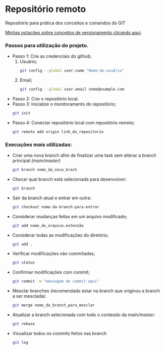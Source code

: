 # Repositório remoto
Repositório para prática dos conceitos e comandos do GIT
<div>
<a href="https://app.capacities.io/home/1cfd4619-aff1-4a3f-a08d-51625aa5fa9b" target="_blank">Minhas notações sobre conceitos de versionamento clicando aqui</a>.
</div>

### Passos para utilização do projeto.

- Passo 1: Crie as credenciais do github;
  1. Usuário;
      ```bash
      git config --global user.name "Nome-de-usuário"
      ```
  2. Email;
      ```bash
      git config --global user.email nome@example.com
      ```
- Passo 2: Crie o repositório local.
- Passo 3: Inicialize o monitoramento do repositório;
  ```bash
  git init
  ```
- Passo 4: Conectar repositório local com repositório remoto;
  ```bash
  git remote add origin link_do_repositorio
  ```

### Execuções mais utilizadas:

- Criar uma nova branch afim de finalizar uma task sem alterar a branch principal *(main/master)*
  ```bash
  git branch nome_da_nova_brach
  ```
- Checar qual branch está selecionada para desenvolver:
  ```bash
  git branch
  ```
- Sair da branch atual e entrar em outra:
  ```bash
  git checkout nome-da-branch-para-entrar
  ```
- Considerar mudanças feitas em um arquivo modificado;
  ```bash
  git add nome_do_arquivo.extensão
  ```
- Considerar todas as modificações do diretório;
  ```bash
  git add .
  ```
- Verificar modificações não commitadas;
  ```bash
  git status
  ```
- Confirmar modificações com commit;
  ```bash
  git commit -m "mensagem de commit aqui"
  ```
- Mesclar branches (recomendado estar na branch que originou a branch a ser mesclada):
  ```bash
  git merge nome_da_branch_para_mesclar
  ```
- Atualizar a branch selecionada com todo o conteúdo da *main/master*:
  ```bash
  git rebase
  ```
- Visualizar todos os commits feitos nas branch
  ```bash
  git log
  ```
